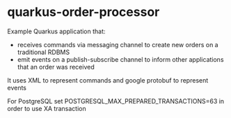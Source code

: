 # quarkus-order-processor

Example Quarkus application that:

* receives commands via messaging channel to create new orders on a traditional RDBMS
* emit events on a publish-subscribe channel to inform other applications that an order was received

It uses XML to represent commands and google protobuf to represent events

For PostgreSQL set POSTGRESQL_MAX_PREPARED_TRANSACTIONS=63 in order to use XA transaction
